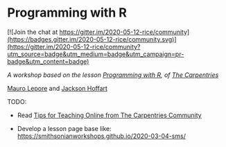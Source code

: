 # Programming with R

[![Join the chat at https://gitter.im/2020-05-12-rice/community](https://badges.gitter.im/2020-05-12-rice/community.svg)](https://gitter.im/2020-05-12-rice/community?utm_source=badge&utm_medium=badge&utm_campaign=pr-badge&utm_content=badge)

_A workshop based on the lesson [Programming with R](http://swcarpentry.github.io/r-novice-inflammation/>), of [The Carpentries](https://carpentries.org/)_

[Mauro Lepore](https://github.com/maurolepore) and [Jackson Hoffart](https://github.com/jdhoffa)



TODO: 

* Read [Tips for Teaching Online from The Carpentries Community](https://carpentries.org/blog/2020/03/tips-for-teaching-online/)

* Develop a lesson page base like: <https://smithsonianworkshops.github.io/2020-03-04-sms/>

